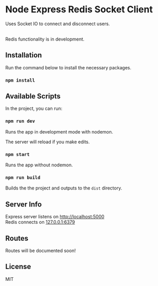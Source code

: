 # Node Express Redis Socket Client

Uses Socket IO to connect and disconnect users.<br /><br />

Redis functionality is in development.

## Installation

Run the command below to install the necessary packages.

### `npm install`

## Available Scripts

In the project, you can run:

### `npm run dev`

Runs the app in development mode with nodemon.<br />

The server will reload if you make edits.<br />

### `npm start`

Runs the app without nodemon.

### `npm run build`

Builds the the project and outputs to the `dist` directory.

## Server Info

Express server listens on [http://localhost:5000](http://localhost:5000)<br />
Redis connects on [127.0.0.1:6379](127.0.0.1:6379])

## Routes

Routes will be documented soon!

## License

MIT
